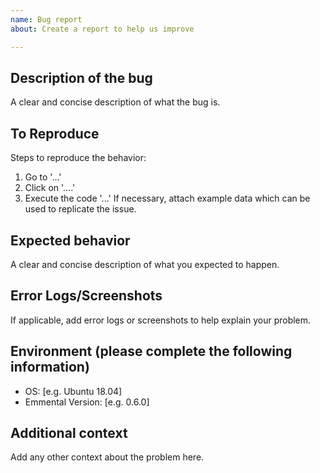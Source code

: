```yaml
---
name: Bug report
about: Create a report to help us improve

---
```


## Description of the bug
A clear and concise description of what the bug is.

## To Reproduce
Steps to reproduce the behavior:
1. Go to '...'
2. Click on '....'
3. Execute the code '...'
If necessary, attach example data which can be used to replicate the issue.

## Expected behavior
A clear and concise description of what you expected to happen.

## Error Logs/Screenshots
If applicable, add error logs or screenshots to help explain your problem.

## Environment (please complete the following information)
 - OS: [e.g. Ubuntu 18.04]
 - Emmental Version: [e.g. 0.6.0]

## Additional context
Add any other context about the problem here.
